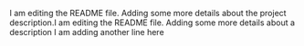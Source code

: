 I am editing the README file. Adding some more details about the project description.I am editing the README file. Adding some more details about a description
I am adding another line here
